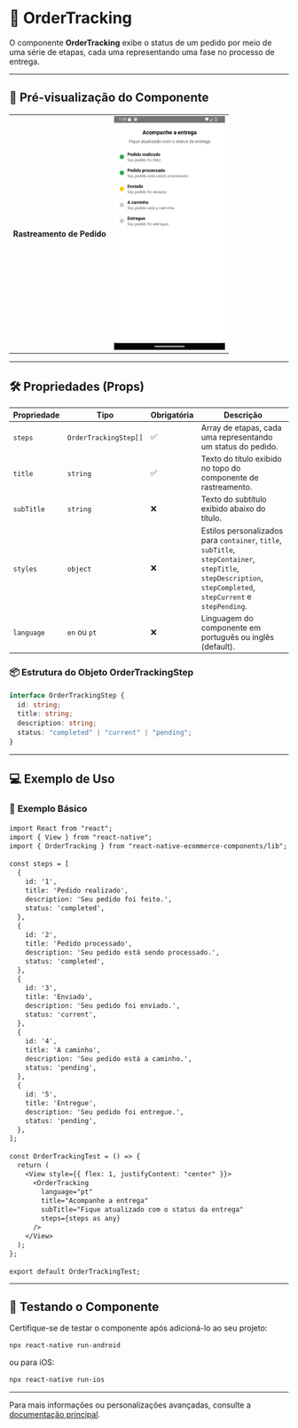 # 🚚 **OrderTracking**

O componente **OrderTracking** exibe o status de um pedido por meio de uma série de etapas, cada uma representando uma fase no processo de entrega.

---

## 📸 **Pré-visualização do Componente**

<table>
  <tr>
    <td><strong>Rastreamento de Pedido</strong></td>
    <td><img src="../../Images/OrderTrackingpt.png" alt="OrderTracking" width="200"/></td>
  </tr>
</table>

---

## 🛠️ **Propriedades (Props)**

| Propriedade | Tipo                  | Obrigatória | Descrição                                                                                                                                                      |
| ----------- | --------------------- | ----------- | -------------------------------------------------------------------------------------------------------------------------------------------------------------- |
| `steps`     | `OrderTrackingStep[]` | ✅          | Array de etapas, cada uma representando um status do pedido.                                                                                                   |
| `title`     | `string`              | ✅          | Texto do título exibido no topo do componente de rastreamento.                                                                                                 |
| `subTitle`  | `string`              | ❌          | Texto do subtítulo exibido abaixo do título.                                                                                                                   |
| `styles`    | `object`              | ❌          | Estilos personalizados para `container`, `title`, `subTitle`, `stepContainer`, `stepTitle`, `stepDescription`, `stepCompleted`, `stepCurrent` e `stepPending`. |
| `language`         | `en` ou `pt`                 | ❌          | Linguagem do componente em português ou inglês (default). |

### 📦 **Estrutura do Objeto OrderTrackingStep**

```ts
interface OrderTrackingStep {
  id: string;
  title: string;
  description: string;
  status: "completed" | "current" | "pending";
}
```

---

## 💻 **Exemplo de Uso**

### 📝 **Exemplo Básico**

```tsx
import React from "react";
import { View } from "react-native";
import { OrderTracking } from "react-native-ecommerce-components/lib";

const steps = [
  {
    id: '1',
    title: 'Pedido realizado',
    description: 'Seu pedido foi feito.',
    status: 'completed',
  },
  {
    id: '2',
    title: 'Pedido processado',
    description: 'Seu pedido está sendo processado.',
    status: 'completed',
  },
  {
    id: '3',
    title: 'Enviado',
    description: 'Seu pedido foi enviado.',
    status: 'current',
  },
  {
    id: '4',
    title: 'A caminho',
    description: 'Seu pedido está a caminho.',
    status: 'pending',
  },
  {
    id: '5',
    title: 'Entregue',
    description: 'Seu pedido foi entregue.',
    status: 'pending',
  },
];

const OrderTrackingTest = () => {
  return (
    <View style={{ flex: 1, justifyContent: "center" }}>
      <OrderTracking
        language="pt"
        title="Acompanhe a entrega"
        subTitle="Fique atualizado com o status da entrega"
        steps={steps as any}
      />
    </View>
  );
};

export default OrderTrackingTest;
```

---

## 🧪 **Testando o Componente**

Certifique-se de testar o componente após adicioná-lo ao seu projeto:

```sh
npx react-native run-android
```

ou para iOS:

```sh
npx react-native run-ios
```

---

Para mais informações ou personalizações avançadas, consulte a [documentação principal](../../README.md).
